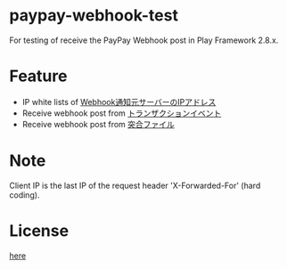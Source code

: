 # paypay-webhook-test
For testing of receive the PayPay Webhook post in Play Framework 2.8.x.

# Feature
* IP white lists of [Webhook通知元サーバーのIPアドレス](https://paypay.ne.jp/developers-faq/webhook/webhookip/)
* Receive webhook post from [トランザクションイベント](https://www.paypay.ne.jp/opa/doc/jp/v1.0/webcashier#tag/%E3%83%88%E3%83%A9%E3%83%B3%E3%82%B6%E3%82%AF%E3%82%B7%E3%83%A7%E3%83%B3%E3%82%A4%E3%83%99%E3%83%B3%E3%83%88)
* Receive webhook post from [突合ファイル](https://www.paypay.ne.jp/opa/doc/jp/v1.0/webcashier#tag/%E7%AA%81%E5%90%88%E3%83%95%E3%82%A1%E3%82%A4%E3%83%AB)

# Note
Client IP is the last IP of the request header 'X-Forwarded-For' (hard coding). 

# License
[here](LICENSE)